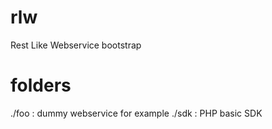 rlw
===

Rest Like Webservice bootstrap

folders
=======

./foo : dummy webservice for example
./sdk : PHP basic SDK

